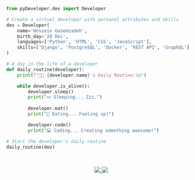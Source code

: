 
```python
from pyDeveloper.dev import Developer

# Create a virtual developer with personal attributes and skills
dev = Developer(
    name='Hossein Gasemzadeh',
    birth_day='20 Dec',
    languages=['Python', 'HTML', 'CSS', 'JavaScript'],
    skills=['Django', 'PostgreSQL', 'Docker', 'REST API', 'GraphQL']
)

# A day in the life of a developer
def daily_routine(developer):
    print(f"👨‍💻 {developer.name}'s Daily Routine:\n")

    while developer.is_alive():
        developer.sleep()
        print("💤 Sleeping... Zzz.")
        
        developer.eat()
        print("🍕 Eating... Fueling up!")

        developer.code()
        print("💻 Coding... Creating something awesome!")

# Start the developer's daily routine
daily_routine(dev)
```



<br />

<p align="center">
  <a href="https://www.instagram.com/ho3ein._.gz?igsh=MTM5am1saTVmZGU5cA==">
    <img src="https://img.shields.io/badge/Instagram-E4405F?style=for-the-badge&logo=instagram&logoColor=white" />
  </a>
  <a href="https://t.me/ho3eingz">
    <img src="https://img.shields.io/badge/Telegram-26A5E4?style=for-the-badge&logo=telegram&logoColor=white" />
  </a>
</p>
